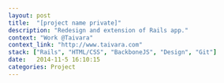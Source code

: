 ```yaml
---
layout: post
title:  "[project name private]"
description: "Redesign and extension of Rails app."
context: "Work @Taivara"
context_link: "http://www.taivara.com"
stack: ["Rails", "HTML/CSS", "BackboneJS", "Design", "Git"]
date:   2014-11-5 16:10:15
categories: Project
---
```


